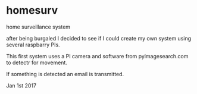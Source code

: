# homesurv
home surveillance system

after being burgaled I decided to see if I could create my own system using several raspbarry PIs.

This first system uses a PI camera and software from pyimagesearch.com to detectr for movement.

If something is detected an email is transmitted.

Jan 1st 2017